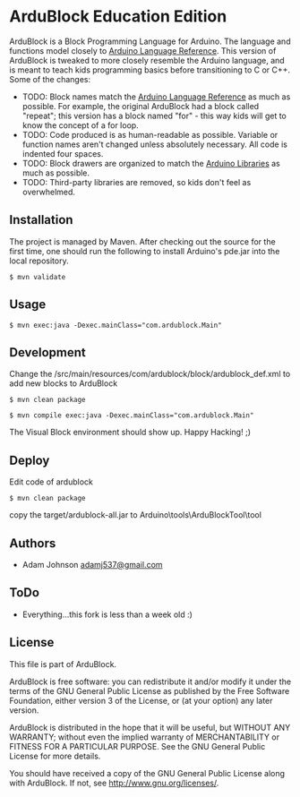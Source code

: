 ArduBlock Education Edition
======

ArduBlock is a Block Programming Language for Arduino. The language and functions model closely to [Arduino Language Reference](http://arduino.cc/en/Reference/HomePage).
This version of ArduBlock is tweaked to more closely resemble the Arduino language, and is meant to teach kids programming basics before transitioning to C or C++.
Some of the changes:
* TODO:  Block names match the [Arduino Language Reference](http://arduino.cc/en/Reference/HomePage) as much as possible.  For example, the original ArduBlock had a block called "repeat"; this version has a block named "for" - this way kids will get to know the concept of a for loop.
* TODO:  Code produced is as human-readable as possible.  Variable or function names aren't changed unless absolutely necessary.  All code is indented four spaces.
* TODO:  Block drawers are organized to match the [Arduino Libraries](http://www.arduino.cc/en/Reference/Libraries) as much as possible.
* TODO:  Third-party libraries are removed, so kids don't feel as overwhelmed.

Installation
----
The project is managed by Maven. After checking out the source for the first time, one should run the following to install Arduino's pde.jar into the local repository. 

	$ mvn validate

Usage
----

	$ mvn exec:java -Dexec.mainClass="com.ardublock.Main"

Development
----
Change the /src/main/resources/com/ardublock/block/ardublock_def.xml to add new blocks to ArduBlock

	$ mvn clean package

	$ mvn compile exec:java -Dexec.mainClass="com.ardublock.Main"

The Visual Block environment should show up. Happy Hacking! ;) 

Deploy
----
Edit code of ardublock

	$ mvn clean package

copy the target/ardublock-all.jar to Arduino\tools\ArduBlockTool\tool

Authors
----
* Adam Johnson adamj537@gmail.com

ToDo
----
* Everything...this fork is less than a week old :)

License
----

This file is part of ArduBlock.

ArduBlock is free software: you can redistribute it and/or modify
it under the terms of the GNU General Public License as published by
the Free Software Foundation, either version 3 of the License, or
(at your option) any later version.

ArduBlock is distributed in the hope that it will be useful,
but WITHOUT ANY WARRANTY; without even the implied warranty of
MERCHANTABILITY or FITNESS FOR A PARTICULAR PURPOSE.  See the
GNU General Public License for more details.

You should have received a copy of the GNU General Public License
along with ArduBlock.  If not, see <http://www.gnu.org/licenses/>.
